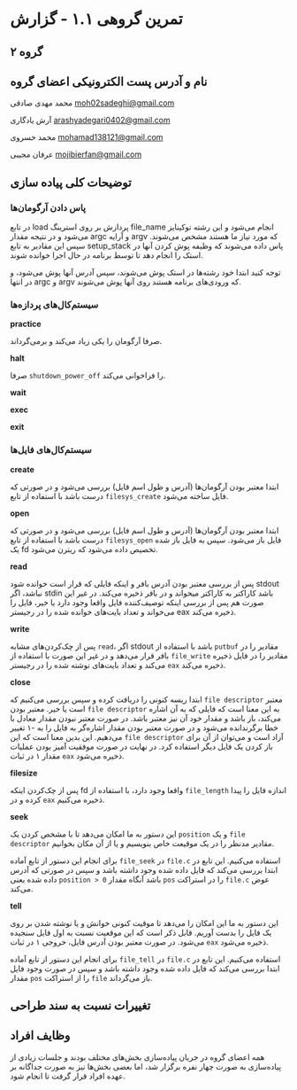 # تمرین گروهی ۱.۱ - گزارش

## گروه ۲

## نام و آدرس پست الکترونیکی اعضای گروه


محمد مهدی صادقی moh02sadeghi@gmail.com

آرش یادگاری arashyadegari0402@gmail.com

محمد خسروی mohamad138121@gmail.com

عرفان مجیبی mojibierfan@gmail.com


## توضیحات کلی پیاده سازی
### پاس دادن آرگومان‌ها
در تابع load 
پردازش بر روی استرینگ file_name انجام می‌شود و این رشته توکینایز می‌شود و در نتیجه
مقدار argc و آرایه argv که مورد نیاز ما هستند مشخص می‌شوند.
سپس این مقادیر به تابع setup_stack
پاس داده می‌شوند که وظیفه پوش کردن آنها در استک را انجام دهد تا توسط برنامه در حال اجرا خوانده شوند.

توجه کنید ابتدا خود رشته‌ها در استک پوش می‌شوند، سپس آدرس آنها پوش می‌شود، و در انتها argc و argv که ورودی‌های برنامه هستند روی آنها پوش می‌شوند.
### سیستم‌کال‌های پردازه‌ها
**practice**

صرفا آرگومان را یکی زیاد می‌کند و بر‌می‌گرداند.

**halt**

صرفا ```shutdown_power_off``` را فراخوانی می‌کند.

**wait**


**exec**


**exit**


### سیستم‌کال‌های فایل‌ها
**create**

ابتدا معتبر بودن آرگومان‌ها (آدرس و طول اسم فایل)
بررسی می‌شود و در صورتی که درست باشد با استفاده از تابع
```filesys_create```
فایل ساخته می‌شود.

**open**

ابتدا معتبر بودن آرگومان‌ها (آدرس و طول اسم فایل)
بررسی می‌شود و در صورتی که درست باشد با استفاده از تابع
```filesys_open```
فایل باز می‌شود.
سپس به فایل باز شده یک fd تخصیص داده می‌شود که ریترن می‌شود.

**read**

پس از بررسی معتبر بودن آدرس بافر و اینکه فایلی که قرار است خوانده شود stdout نباشد، 
اگر stdin باشد کاراکتر به کاراکتر میخواند و در بافر ذخیره می‌کند.
در غیر این صورت هم پس از بررسی اینکه توصیف‌کننده فایل واقعا وجود دارد یا خیر، فایل را می‌خواند و تعداد بایت‌های خوانده شده را در رجیستر eax ذخیره می‌کند.


**write**

پس از چک‌کردن‌های مشابه `read`، اگر stdout باشد با استفاده از `putbuf` مقادیر را در بافر قرار می‌دهد و در غیر این صورت
با استفاده از `file_write` مقادیر را در فایل ذخیره می‌کند و تعداد بایت‌های نوشته شده را در رجیستر `eax` ذخیره می‌کند.

**close**

ابتدا ریسه کنونی را دریافت کرده و سپس بررسی می‌کنیم که ```file descriptor``` معتبر است یا خیر. معتبر بودن ```file descriptor``` به این معنا است که فایلی که به آن اشاره می‌کند، باز باشد و مقدار خود آن نیز معتبر باشد. در صورت معتبر نبودن مقدار معادل با خطا برگرندانده می‌شود و در صورت معتبر بودن مقدار اشاره‌گر به فایل را به -۱ تغییر می‌دهیم. این بدین معنا است که این ```file descriptor``` آزاد است و می‌توان از آن برای باز کردن یک فایل دیگر استفاده کرد.
در نهایت در صورت موفقیت آمیز بودن عملیات مقدار ۱ در ثبات ‍‍```eax``` ذخیره‌ می‌شود.


**filesize**

پس از چک‌کردن اینکه fd واقعا وجود دارد، با استفاده از `file_length` اندازه فایل را پیدا کرده و در  `eax` ذخیره می‌کنیم.

**seek**

این دستور به ما امکان می‌دهد تا با مشخص کردن یک ```position``` و یک ```file descriptor``` مقادیر مدنظر را در یک موقیعت خاص بنویسیم و یا از آن مکان بخوانیم.

برای انجام این دستور از تابع آماده ```file_seek``` در ```file.c``` استفاده می‌کنیم. این تابع در ابتدا بررسی می‌کند که فایل داده شده وجود داشته باشد و سپس در صورتی که آدرس داده شده یعنی ```position > 0``` باشد آنگاه مقدار ```pos``` را در استراکت ```file.c``` عوض می‌کند.


**tell**

این دستور به ما این امکان را می‌دهد تا موقیت کنونی خوانش و یا نوشته شدن بر روی یک فایل را بدست آوریم. قابل ذکر است که این موقعیت نسبت به اول فایل سنجیده می‌شود. در صورت معتبر بودن آدرس فایل، خروجی ۱ در ثبات ```eax``` ذخیره می‌شود.

برای انجام این دستور از تابع آماده ```file_tell``` در ```file.c``` استفاده می‌کنیم. این تابع در ابتدا بررسی می‌کند که فایل داده شده وجود داشته باشد و سپس در صورت وجود فایل مقدار ```pos``` را از استراکت ```file``` باز می‌گرداند.



## تغییرات نسبت به سند طراحی



## وظایف افراد
همه اعضای گروه در جریان پیاده‌سازی بخش‌های مختلف بودند و جلسات زیادی از پیاده‌سازی به صورت چهار نفره برگزار شد، اما بعضی بخش‌ها نیز به صورت جداگانه بر عهده افراد قرار گرفت تا انجام شود.
